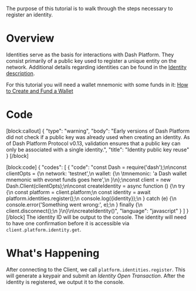 The purpose of this tutorial is to walk through the steps necessary to register an identity.

# Overview
Identities serve as the basis for interactions with Dash Platform. They consist primarily of a public key used to register a unique entity on the network. Additional details regarding identities can be found in the [Identity description](explanation-identity).

For this tutorial you will need a wallet mnemonic with some funds in it: [How to Create and Fund a Wallet](tutorial-create-and-fund-a-wallet)

# Code
[block:callout]
{
  "type": "warning",
  "body": "Early versions of Dash Platform did not check if a public key was already used when creating an identity. As of Dash Platform Protocol v0.13, validation ensures that a public key can only be associated with a single identity.",
  "title": "Identity public key reuse"
}
[/block]

[block:code]
{
  "codes": [
    {
      "code": "const Dash = require('dash');\n\nconst clientOpts = {\n  network: 'testnet',\n  wallet: {\n  \tmnemonic: 'a Dash wallet mnemonic with evonet funds goes here',\n  }\n};\nconst client = new Dash.Client(clientOpts);\n\nconst createIdentity = async function () {\n  try {\n    const platform = client.platform;\n    const identity = await platform.identities.register();\n    console.log({identity});\n  } catch (e) {\n    console.error('Something went wrong:', e);\n  } finally {\n    client.disconnect();\n  }\n}\n\ncreateIdentity()",
      "language": "javascript"
    }
  ]
}
[/block]
The identity ID will be output to the console. The identity will need to have one confirmation before it is accessible via `client.platform.identity.get`.

# What's Happening

After connecting to the Client, we call `platform.identities.register`. This will generate a keypair and submit an _Identity Open Transaction_. After the identity is registered, we output it to the console.